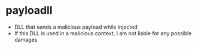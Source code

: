 # payloadll
* DLL that sends a malicious payload while injected
* If this DLL is used in a malicious context, I am not liable for any possible damages
